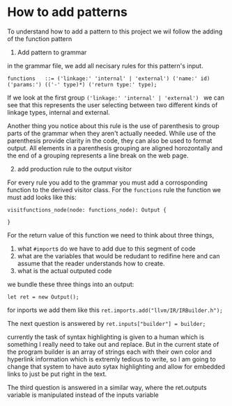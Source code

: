 # How to add patterns

To understand how to add a pattern to this project we wil follow the adding of the function pattern

1. Add pattern to grammar

in the grammar file, we add all necisary rules for this pattern's input.

```
functions   ::= ('linkage:' 'internal' | 'external') ('name:' id) ('params:') (('-' type)*) ('return type:' type);
```

If we look at the first group `('linkage:' 'internal' | 'external') ` we can see that this represents the user selecting between two different kinds of linkage types, internal and external.

Another thing you notice about this rule is the use of parenthesis to group parts of the grammar when they aren't actually needed. While use of the parenthesis provide clarity in the code, they can also be used to format output. All elements in a parenthesis grouping are aligned horozontally and the end of a grouping represents a line break on the web page.


2. add production rule to the output visitor

For every rule you add to the grammar you must add a corrosponding function to the derived visitor class. For the `functions` rule the function we must add looks like this:

```
visitfunctions_node(node: functions_node): Output {

}
```

For the return value of this function we need to think about three things,
1. what `#import`s do we have to add due to this segment of code
2. what are the variables that would be redudant to redifine here and can assume that the reader understands how to create.
3. what is the actual outputed code

we bundle these three things into an output:

`let ret = new Output();`

for inports we add them like this
`ret.imports.add("llvm/IR/IRBuilder.h");`

The next question is answered by 
`ret.inputs["builder"] = builder;`

currently the task of syntax highlighting is given to a human which is something I really need to take out and replace. But in the current state of the program builder is an array of strings each with their own color and hyperlink information which is extremly tedious to write, so I am going to change that system to have auto sytax highlighting and allow for embedded links to just be put right in the text. 

The third question is answered in a similar way, where the ret.outputs variable is manipulated instead of the inputs variable
